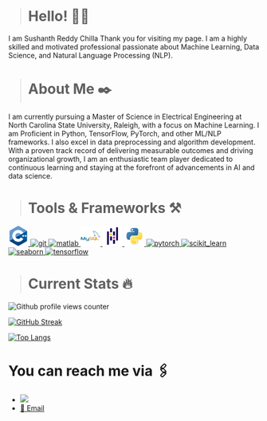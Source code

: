
> # Hello! 🙋‍♂️
I am Sushanth Reddy Chilla
Thank you for visiting my page.
I am a highly skilled and motivated professional passionate about Machine Learning, Data Science, and Natural Language Processing (NLP).

> # About Me ✒️

I am currently pursuing a Master of Science in Electrical Engineering at North Carolina State University, Raleigh, with a focus on Machine Learning. I am Proficient in Python, TensorFlow, PyTorch, and other ML/NLP frameworks. I also excel in data preprocessing and algorithm development. With a proven track record of delivering measurable outcomes and driving organizational growth, I am an enthusiastic team player dedicated to continuous learning and staying at the forefront of advancements in AI and data science.


> # Tools & Frameworks ⚒️
<div id="tools-badges">
<p align="left"> <a href="https://www.w3schools.com/cpp/" target="_blank" rel="noreferrer"> <img src="https://raw.githubusercontent.com/devicons/devicon/master/icons/cplusplus/cplusplus-original.svg" alt="cplusplus" width="40" height="40"/> </a> <a href="https://git-scm.com/" target="_blank" rel="noreferrer"> <img src="https://www.vectorlogo.zone/logos/git-scm/git-scm-icon.svg" alt="git" width="40" height="40"/> </a> <a href="https://www.mathworks.com/" target="_blank" rel="noreferrer"> <img src="https://upload.wikimedia.org/wikipedia/commons/2/21/Matlab_Logo.png" alt="matlab" width="40" height="40"/> </a> <a href="https://www.mysql.com/" target="_blank" rel="noreferrer"> <img src="https://raw.githubusercontent.com/devicons/devicon/master/icons/mysql/mysql-original-wordmark.svg" alt="mysql" width="40" height="40"/> </a> <a href="https://pandas.pydata.org/" target="_blank" rel="noreferrer"> <img src="https://raw.githubusercontent.com/devicons/devicon/2ae2a900d2f041da66e950e4d48052658d850630/icons/pandas/pandas-original.svg" alt="pandas" width="40" height="40"/> </a> <a href="https://www.python.org" target="_blank" rel="noreferrer"> <img src="https://raw.githubusercontent.com/devicons/devicon/master/icons/python/python-original.svg" alt="python" width="40" height="40"/> </a> <a href="https://pytorch.org/" target="_blank" rel="noreferrer"> <img src="https://www.vectorlogo.zone/logos/pytorch/pytorch-icon.svg" alt="pytorch" width="40" height="40"/> </a> <a href="https://scikit-learn.org/" target="_blank" rel="noreferrer"> <img src="https://upload.wikimedia.org/wikipedia/commons/0/05/Scikit_learn_logo_small.svg" alt="scikit_learn" width="40" height="40"/> </a> <a href="https://seaborn.pydata.org/" target="_blank" rel="noreferrer"> <img src="https://seaborn.pydata.org/_images/logo-mark-lightbg.svg" alt="seaborn" width="40" height="40"/> </a> <a href="https://www.tensorflow.org" target="_blank" rel="noreferrer"> <img src="https://www.vectorlogo.zone/logos/tensorflow/tensorflow-icon.svg" alt="tensorflow" width="40" height="40"/> </a> </p>
</div>
          

          



> # Current Stats 🔥

<img src="https://komarev.com/ghpvc/?username=sushanthreddyC&style=flat-square&color=blue" alt="Github profile views counter" />

[![GitHub Streak](http://github-readme-streak-stats.herokuapp.com?user=sushanthreddyC&theme=dark&background=000000)](https://git.io/streak-stats)

[![Top Langs](https://github-readme-stats.vercel.app/api/top-langs/?username=sushanthreddyC&layout=compact&theme=vision-friendly-dark)](https://github.com/anuraghazra/github-readme-stats)

# You can reach me via 🖇️
- [![](https://img.shields.io/badge/-sushanthreddyC-blue?style=flat&logo=Linkedin&logoColor=white)](https://www.linkedin.com/in/sushanth-reddy-chilla/)
- [📧 Email](mailto:schillal@ncsu.edu)
